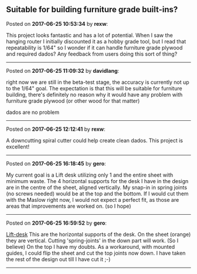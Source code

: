 ## Suitable for building furniture grade built-ins?
Posted on **2017-06-25 10:53:34** by **rexw**:

This project looks fantastic and has a lot of potential. When I saw the hanging router I initially discounted it as a hobby grade tool, but I read that repeatability is 1/64" so I wonder if it can handle furniture grade plywood and required dados?  Any feedback from users doing this sort of thing?

---

Posted on **2017-06-25 11:09:32** by **davidlang**:

right now we are still in the beta-test stage, the accuracy is currently not up to the 1/64" goal. The expectation is that this will be suitable for furniture building, there's definitely no reason why it would have any problem with furniture grade plywood (or other wood for that matter)



dados are no problem

---

Posted on **2017-06-25 12:12:41** by **rexw**:

A downcutting spiral cutter could help create clean dados. This project is excellent!

---

Posted on **2017-06-25 16:18:45** by **gero**:

My current goal is a Lift desk utilizing only 1 and the entire sheet with minimum waste. The 4 horizontal supports for the desk I have in the design are in the centre of the sheet, aligned vertically. My snap-in in spring joints (no screws needed) would be at the top and the bottom. If I would cut them with the Maslow right now, I would not expect a perfect fit, as those are areas that improvements are worked on. (so I hope)

---

Posted on **2017-06-25 16:59:52** by **gero**:

[Lift-desk](/images/qC/LS/qCLS_liftdesk.jpg.jpg)  This are the horizontal supports of the desk. On the sheet (orange) they are vertical. Cutting 'spring-joints' in the down part will work. (So I believe) On the top I have my doubts. As a workaround, with mounted guides, I could flip the sheet and cut the top joints now down. I have taken the rest of the design out till I have cut it ;-)

---

